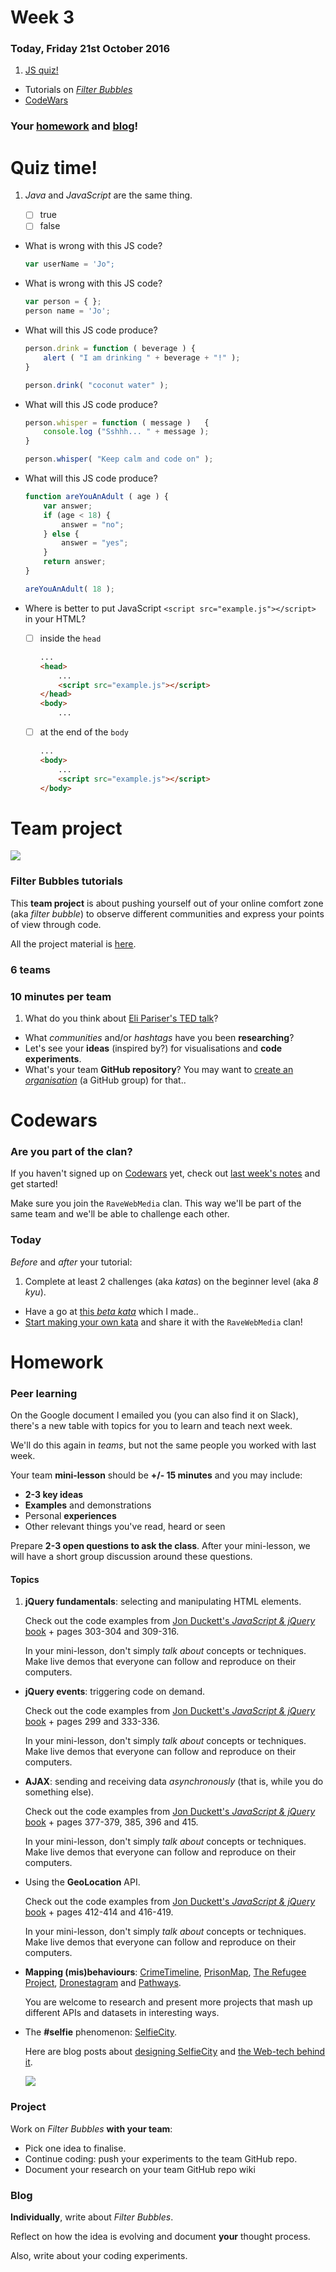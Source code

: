 # Week 3

### Today, Friday 21st October 2016

1. [JS quiz!](#quiz-time)  
* Tutorials on [*Filter Bubbles*](#team-project)
* [CodeWars](#codewars)

### Your [homework](#homework) and [blog](#blog)!


# Quiz time!

1. *Java* and *JavaScript* are the same thing. 
	 	
	- [ ] true 
	- [ ] false 
	
	<!--False. They are two different programming languages. Java is the language behind Android (and many other things), JS is the "native" language of the Web.
	Java and JavaScript are like "car" and "carpet".. similar words, different meanings.-->
* What is wrong with this JS code?

	```js
	var userName = 'Jo";
	```
	
	<!--Quotation marks must match. You either use double or single quotes. So, 
	
	var userName = "Jo";
	
	or 
	
	var userName = 'Jo';-->
* What is wrong with this JS code?

	```js
	var person = { };
	person name = 'Jo';
	```
	
	<!--Properties inside objects must be accessed via . (dot notation) so
	
	person.name = 'Jo';--> 		
* What will this JS code produce?

	```js
	person.drink = function ( beverage ) { 
		alert ( "I am drinking " + beverage + "!" ); 
	}
	
	person.drink( "coconut water" );
	```
	
	<!--An annoying pop-up saying "I am drinking coconut water!"-->
* What will this JS code produce?

	```js
	person.whisper = function ( message ) 	{ 
		console.log ("Sshhh... " + message ); 
	}
	
	person.whisper( "Keep calm and code on" );
	```
	
	<!--A message in the browser's JS Console (one of the most useful developer tools) saying: "Sshhh... Keep calm and code on"-->
* What will this JS code produce?

	```js
	function areYouAnAdult ( age ) {
  		var answer;
    	if (age < 18) {
     		answer = "no";
    	} else {
     		answer = "yes";
    	} 
    	return answer;
	}
	
	areYouAnAdult( 18 );
	```
	
	<!--It will return "yes"-->
* Where is better to put JavaScript `<script src="example.js"></script>` in your HTML?

	- [ ] inside the `head`
	
		```html
		...
		<head>
			...
			<script src="example.js"></script>
		</head>
		<body>
			...	
		```
		
	- [ ] at the end of the `body`
	
		```html
		...
		<body>
			...	
			<script src="example.js"></script>
		</body>	
		```
	
	<!--Both are fine, however end of body is recommended, because your JS may need the body (with all its content) to be loaded first, and then it can execute properly-->	

 
<!--
Inspirations  for the JS quiz
https://www.khanacademy.org/computing/computer-programming/html-css-js/html-css-js-intro/e/quiz--javascript-recap 
http://tonyfreed.com/blog/top_javascript_interview_question_2015
-->





# Team project

![](../../projects/filter-bubbles/assets/junk-food-analogy.png)

### Filter Bubbles tutorials

This **team project** is about pushing yourself out of your online comfort zone (aka *filter bubble*) to observe different communities and express your points of view through code.

All the project material is [here](../../projects/filter-bubbles).

### 6 teams

### 10 minutes per team

1. What do you think about [Eli Pariser's TED talk](http://www.ted.com/talks/eli_pariser_beware_online_filter_bubbles?language=en#t-53082)?
* What *communities* and/or *hashtags* have you been **researching**?
* Let's see your **ideas** (inspired by?) for visualisations and **code experiments**. 
* What's your team **GitHub repository**? You may want to [create an *organisation*](https://github.com/organizations/new) (a GitHub group) for that.. 


# Codewars

### Are you part of the clan?

If you haven't signed up on [Codewars](http://www.codewars.com/r/DQC6uA) yet, check out [last week's notes](../02/#codewars) and get started!

Make sure you join the `RaveWebMedia` clan. This way we'll be part of the same team and we'll be able to challenge each other.

### Today

*Before* and *after* your tutorial:

1. Complete at least 2 challenges (aka *katas*) on the beginner level (aka *8 kyu*).
* Have a go at [this *beta kata*](http://www.codewars.com/kata/561bbd27fbbfb0bdad0000f4) which I made..
* [Start making your own kata](http://www.codewars.com/kata/new/) and share it with the `RaveWebMedia` clan! 


# Homework

### Peer learning

On the Google document I emailed you (you can also find it on Slack), there's a new table with topics for you to learn and teach next week.

We'll do this again in *teams*, but not the same people you worked with last week.

Your team **mini-lesson** should be **+/- 15 minutes** and you may include:

* **2-3 key ideas**
* **Examples** and demonstrations
* Personal **experiences**
* Other relevant things you've read, heard or seen
 
Prepare **2-3 open questions to ask the class**. After your mini-lesson, we will have a short group discussion around these questions.

#### Topics

1. **jQuery fundamentals**: selecting and manipulating HTML elements. 

	Check out the code examples from [Jon Duckett's *JavaScript & jQuery* book](http://javascriptbook.com/code/c07/) + pages 303-304 and 309-316. 
	
	In your mini-lesson, don't simply *talk about* concepts or techniques. Make live demos that everyone can follow and reproduce on their computers.
* **jQuery events**: triggering code on demand.

	Check out the code examples from [Jon Duckett's *JavaScript & jQuery* book](http://javascriptbook.com/code/c07/) + pages 299 and 333-336. 
	
	In your mini-lesson, don't simply *talk about* concepts or techniques. Make live demos that everyone can follow and reproduce on their computers.
* **AJAX**: sending and receiving data *asynchronously* (that is, while you do something else).

	Check out the code examples from [Jon Duckett's *JavaScript & jQuery* book](http://javascriptbook.com/code/c08/) + pages 377-379, 385, 396 and 415. 
	
	In your mini-lesson, don't simply *talk about* concepts or techniques. Make live demos that everyone can follow and reproduce on their computers. 
* Using the **GeoLocation** API.
	
	Check out the code examples from [Jon Duckett's *JavaScript & jQuery* book](http://javascriptbook.com/code/c09/) + pages 412-414 and 416-419. 
	
	In your mini-lesson, don't simply *talk about* concepts or techniques. Make live demos that everyone can follow and reproduce on their computers. 
* **Mapping (mis)behaviours**: [CrimeTimeline](http://crimetimeline.io), [PrisonMap](http://prisonmap.com/about), [The Refugee Project](http://www.therefugeeproject.org), [Dronestagram](http://shorttermmemoryloss.com/portfolio/project/dronestagram/) and [Pathways](http://www.nationalgeographic.com/pathways). 
 	
 	You are welcome to research and present more projects that mash up different APIs and datasets in interesting ways. 
* The **#selfie** phenomenon: [SelfieCity](http://selfiecity.net).

	Here are blog posts about [designing SelfieCity](http://well-formed-data.net/archives/996/selfiecity) and [the Web-tech behind it](http://do.minik.us/blog/selfiecity).
	
	![](http://do.minik.us/content/01-blog/008-selfiecity/03.jpg)

<!-- 

Future topics:

* http://simpleweatherjs.com

-->

### Project 

Work on *Filter Bubbles* **with your team**:

* Pick one idea to finalise.
* Continue coding: push your experiments to the team GitHub repo.
* Document your research on your team GitHub repo wiki

### Blog 

**Individually**, write about *Filter Bubbles*. 

Reflect on how the idea is evolving and document **your** thought process. 

Also, write about your coding experiments.
